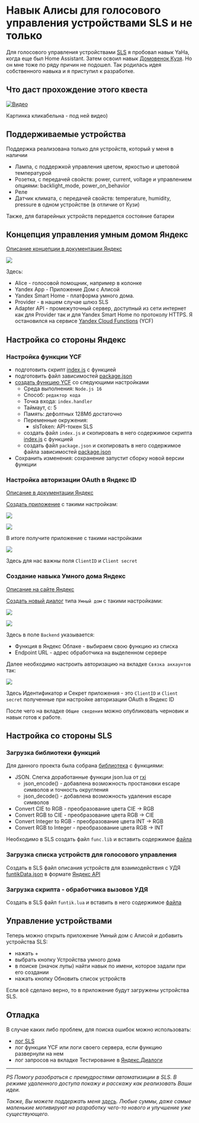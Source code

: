 # Навык Алисы для голосового управления устройствами SLS и не только

Для голосового управления устройствами [SLS](https://slsys.github.io/basic) я пробовал навык YaHa, когда еще был Home Assistant. Затем освоил навык [Домовенок Кузя](https://github.com/slsys/Gateway/blob/master/lua_doc/voice_ctrl_Kuzia.md). Но он мне тоже по ряду причин не подошел. Так родилась идея собственного навыка и я приступил к разработке.

## Что даст прохождение этого квеста

<!-- [Видео:](http://www.youtube.com/watch?v=Me6aceoHY_E) -->

[![Видео](http://img.youtube.com/vi/Me6aceoHY_E/0.jpg)](http://www.youtube.com/watch?v=Me6aceoHY_E)

Картинка кликабельна - под ней видео)
<!-- https://youtu.be/Me6aceoHY_E -->

## Поддерживаемые устройства

Поддержка реализована только для устройств, который у меня в наличии

- Лампа, с поддержкой управления цветом, яркостью и цветовой температурой
- Розетка, с передачей свойств: power, current, voltage и управлением опциями: backlight_mode, power_on_behavior
- Реле
- Датчик климата, с передачей свойств: temperature, humidity, pressure в одном устройстве (в отличие от Кузи)

Также, для батарейных устройств передается состояние батареи 



## Концепция управления умным домом Яндекс

[Описание концепции в документации Яндекс](https://yandex.ru/dev/dialogs/smart-home/doc/concepts/general-concept.html)

![](/AliceSkills/funtik/img/Ya_smartHome_cheme.svg)

Здесь:

- Alice - голосовой помощник, например в колонке
- Yandex App - Приложение  Дом с Алисой
- Yandex Smart Home - платформа умного дома.
- Provider - в нашем случае шлюз SLS
- Adapter API - промежуточный сервер, доступный из сети интернет как для Provider так и для Yandex Smart Home по протоколу HTTPS. Я остановился на сервисе [Yandex Cloud Functions](https://cloud.yandex.ru/docs/functions/) (YCF)

## Настройка со стороны Яндекс

### Настройка функции YCF

- подготовить скрипт [index.js](/AliceSkills/funtik/index.js) с функцией
- подготовить файл зависимостей [package.json](/AliceSkills/funtik/package.json)
- [создать функцию YCF](https://cloud.yandex.ru/docs/functions/quickstart/create-function/node-function-quickstart) со следующими настройками
  - Среда выполнения: `Node.js 16`
  - Способ: `редактор кода`
  - Точка входа: `index.handler`
  - Таймаут, c: 5
  - Память: дефолтных 128Мб достаточно 
  - Переменные окружения:
    - slsToken: API-токен SLS
  - создать файл `index.js` и скопировать в него содержимое скрипта [index.js](/AliceSkills/funtik/index.js) с функцией
  - создать файл `package.json` и скопировать в него содержимое файла зависимостей [package.json](/AliceSkills/funtik/package.json)
- Сохранить изменения: сохранение запустит сборку новой версии функции

### Настройка авторизации OAuth в Яндекс ID 

[Описание в документации Яндекс](https://yandex.ru/dev/id/doc/ru/register-client)

[Создать приложение](https://oauth.yandex.ru/client/new/id) с такими настройкам:

![](/AliceSkills/funtik/img/OUAuthAPPSettings.png)

![](/AliceSkills/funtik/img/OUAuthAPPSettings2.png)

В итоге получите приложение с такими настройками

![](/AliceSkills/funtik/img/OUAuthAPP.png)

Здесь для нас важны поля `ClientID` и `Client secret`

### Создание навыка Умного дома Яндекс

[Описание на сайте Яндекс](https://yandex.ru/dev/dialogs/smart-home/doc/start.html)

[Создать новый диалог](https://dialogs.yandex.ru/developer) типа `Умный дом` с такими настройками:

![](/AliceSkills/funtik/img/dialogSettingsGeneral.png)

![](/AliceSkills/funtik/img/dialogSettingsPublic.png)

Здесь в поле `Backend` указывается:

- Функция в Яндекс Облаке - выбираем свою функцию из списка
- Endpoint URL - адрес обработчика на выделенном сервере

Далее необходимо настроить авторизацию на вкладке `Связка аккаунтов` так:

![](/AliceSkills/funtik/img/dialogSettingsOauth.png)

Здесь Идентификатор и Секрет приложения - это `ClientID` и `Client secret` полученные при настройке авторизации OAuth в Яндекс ID
 
После чего на вкладке `Общие сведения` можно опубликовать черновик и навык готов к работе.

## Настройка со стороны SLS

###  Загрузка библиотеки функций

Для данного проекта была собрана [библиотека](/LUA/func.lib) с функциями:

- JSON. Слегка доработанные функции json.lua от [rxi](https://github.com/rxi/json.lua)
  - json_encode() - добавлена возможность простановки escape символов и точность округления
  - json_decode() - добавлена возможность удаления escape символов
- Convert CIE to RGB - преобразование цвета CIE -> RGB
- Convert RGB to CIE - преобразование цвета RGB -> CIE
- Convert Integer to RGB - преобразование цвета INT -> RGB
- Convert RGB to Integer - преобразование цвета RGB -> INT

Необходимо в SLS создать файл `func.lib` и вставить содержимое [файла](/LUA/func.lib)

### Загрузка списка устройств для голосового управления

Создать в SLS файл описания устройств для взаимодействия с УДЯ [funtikData.json](/AliceSkills/funtik/funtikData.json) в формате [Яндекс API](https://yandex.ru/dev/dialogs/smart-home/doc/reference/get-devices-jrpc.html)

### Загрузка скрипта - обработчика вызовов УДЯ

Создать в SLS файл `funtik.lua` и вставить в него содержимое [файла](/AliceSkills/funtik/funtik.lua)

## Управление устройствами

Теперь можно открыть приложение Умный дом с Алисой и добавить устройства SLS:

- нажать + 
- выбрать кнопку Устройства умного дома
- в поиске (значок лупы) найти навык по имени, которое задали при его создании
- нажать кнопку Обновить список устройств

Если всё сделано верно, то в приложение будут загружены устройства SLS.

## Отладка

В случае каких либо проблем, для поиска ошибок можно использовать:

- [лог SLS](https://github.com/slsys/Gateway/blob/master/lua_doc/logging.md)
- лог функции YCF или логи своего сервера, если функцию развернули на нем
- лог запросов на вкладке Тестирование в [Яндекс.Диалоги](https://dialogs.yandex.ru/developer)



---

_PS Помогу разобраться с премудростями автоматизиции в SLS. В режиме удаленного доступа покажу и расскажу как реализовать Ваши идеи._

_Также, Вы можете поддержать меня [здесь](https://www.tinkoff.ru/cf/3y9klHwhFuV).  Любые суммы, даже самые маленькие мотивируют на разработку чего-то нового и улучшение уже существующего._
